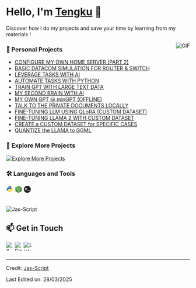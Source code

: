 # Hello, I'm [Tengku](https://github.com/engkufizz) 👋

Discover how I do my projects and save your time by learning from my materials ! 

<img align="right" alt="GIF" src="https://media.licdn.com/dms/image/v2/D4D12AQFYfL4JF8-wQg/article-cover_image-shrink_600_2000/article-cover_image-shrink_600_2000/0/1658180724475?e=2147483647&v=beta&t=2HQkLpOAg4h-Kz12ITQmQqPYkB5VEpl3qXpdD-a_LEk" />

### 🚀 Personal Projects 

- [CONFIGURE MY OWN HOME SERVER (PART 2)](https://drive.google.com/drive/folders/15cKAEq6_Mb_b7sO-bf26SguCp4saxLc8?usp=drive_link)
- [BASIC DATACOM SIMULATION FOR ROUTER & SWITCH](https://drive.google.com/drive/folders/1-3IKt8alxLHquHUp7q304o2K58-X8Cbr)
- [LEVERAGE TASKS WITH AI](https://drive.google.com/drive/folders/1GdOpu-EyyUGgBQ_H1LkgWEzYgVCVOkrU)
- [AUTOMATE TASKS WITH PYTHON](https://github.com/engkufizz/AutomateTools)
- [TRAIN GPT WITH LARGE TEXT DATA](https://drive.google.com/drive/folders/1-zV-gpjkN4yG9W8fFlP_KzHku0MAPxb8)
- [MY SECOND BRAIN WITH AI](https://drive.google.com/drive/folders/1-3xS_8uHGA-v4xbg3UnEKxSQFok_2T4J)
- [MY OWN GPT @ minGPT (OFFLINE)](https://drive.google.com/drive/folders/107bkkkt9UaOzhuZevulDu7BQxfU__k7n)
- [TALK TO THE PRIVATE DOCUMENTS LOCALLY](https://drive.google.com/drive/folders/1135e1n7sbZS8oJ1AsHWgUb5U2ypqNzwa)
- [FINE-TUNING LLM USING QLoRA (CUSTOM DATASET)](https://huggingface.co/engkufizz/falcon-7b-qlora-datacom)
- [FINE-TUNING LLAMA 2 WITH CUSTOM DATASET](https://huggingface.co/engkufizz/llama-2-7b-datacom)
- [CREATE a CUSTOM DATASET for SPECIFIC CASES](https://huggingface.co/datasets/engkufizz/router-switch-instruct)
- [QUANTIZE the LLAMA to GGML](https://huggingface.co/engkufizz/llama-2-7b-datacom-ggml)

### 🔗 Explore More Projects  

<a href="https://tengkulist.web.app/projects.html" target="_blank">
  <img src="https://img.shields.io/badge/Explore%20More-Click%20Here-blue?style=for-the-badge" alt="Explore More Projects">
</a>

### 🛠️ Languages and Tools  

<code><img height="20" src="https://raw.githubusercontent.com/github/explore/80688e429a7d4ef2fca1e82350fe8e3517d3494d/topics/python/python.png"></code>
<code><img height="20" src="https://raw.githubusercontent.com/github/explore/80688e429a7d4ef2fca1e82350fe8e3517d3494d/topics/nodejs/nodejs.png"></code>
<code><img height="20" src="https://raw.githubusercontent.com/github/explore/80688e429a7d4ef2fca1e82350fe8e3517d3494d/topics/terminal/terminal.png"></code>

<br />

<img align="center" width=500 src="https://github-readme-stats.vercel.app/api/top-langs/?username=engkufizz&count_private=true&theme=radical&hide=Batchfile" alt="Jas-Script" />

## 📫 Get in Touch 

<a href="https://twitter.com/engkufizz">
  <picture>
    <source media="(prefers-color-scheme: dark)" srcset="https://cdn.simpleicons.org/x/ffffff" />
    <source media="(prefers-color-scheme: light)" srcset="https://cdn.simpleicons.org/x/000000" />
    <img align="left" alt="X (Twitter)" width="24" height="24" src="https://cdn.simpleicons.org/x/000000" />
  </picture>
</a>
<a href="https://discord.com/users/engkufizz">
  <picture>
    <source media="(prefers-color-scheme: dark)" srcset="https://cdn.simpleicons.org/discord/ffffff" />
    <source media="(prefers-color-scheme: light)" srcset="https://cdn.simpleicons.org/discord/000000" />
    <img align="left" alt="Discord" width="24" height="24" src="https://cdn.simpleicons.org/discord/000000" />
  </picture>
</a>
<a href="https://www.linkedin.com/in/engkufizz/">
  <picture>
    <source media="(prefers-color-scheme: dark)" srcset="https://cdn.simpleicons.org/linkedin/ffffff" />
    <source media="(prefers-color-scheme: light)" srcset="https://cdn.simpleicons.org/linkedin/000000" />
    <img align="left" alt="LinkedIn" width="24" height="24" src="https://cdn.simpleicons.org/linkedin/000000" />
  </picture>
</a>

<br /><br />

----
Credit: [Jas-Script](https://github.com/Jas-Script)

Last Edited on: 28/03/2025
